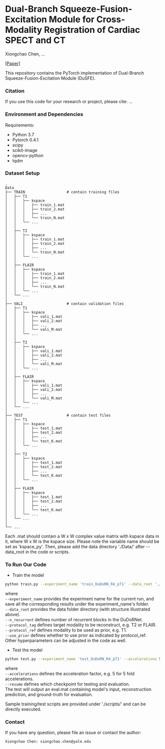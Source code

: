 # Dual-Branch Squeeze-Fusion-Excitation Module for Cross-Modality Registration of Cardiac SPECT and CT

Xiongchao Chen, ...

[[Paper]()]

This repository contains the PyTorch implementation of Dual-Branch Squeeze-Fusion-Excitation Module (DuSFE).

### Citation
If you use this code for your research or project, please cite:
...


### Environment and Dependencies
Requirements:
* Python 3.7
* Pytorch 0.4.1
* scipy
* scikit-image
* opencv-python
* tqdm

    
### Dataset Setup
    .
    Data
    ├── TRAIN                   # contain training files
    │   ├── T1
    │   │   ├── kspace
    │   │   │   ├── train_1.mat         
    │   │   │   ├── train_2.mat 
    │   │   │   ├── ...         
    │   │   │   └── train_N.mat 
    │   │   └── ...
    │   │   
    │   ├── T2
    │   │   ├── kspace
    │   │   │   ├── train_1.mat          
    │   │   │   ├── train_2.mat 
    │   │   │   ├── ...         
    │   │   │   └── train_N.mat 
    │   │   └── ...
    │   │   
    │   ├── FLAIR
    │   │   ├── kspace
    │   │   │   ├── train_1.mat          
    │   │   │   ├── train_2.mat 
    │   │   │   ├── ...         
    │   │   │   └── train_N.mat 
    │   │   └── ...
    │   └── ...
    │
    ├── VALI                    # contain validation files
    │   ├── T1
    │   │   ├── kspace
    │   │   │   ├── vali_1.mat          
    │   │   │   ├── vali_2.mat 
    │   │   │   ├── ...         
    │   │   │   └── vali_M.mat 
    │   │   └── ...
    │   │   
    │   ├── T2
    │   │   ├── kspace
    │   │   │   ├── vali_1.mat          
    │   │   │   ├── vali_2.mat 
    │   │   │   ├── ...         
    │   │   │   └── vali_M.mat 
    │   │   └── ...
    │   │   
    │   ├── FLAIR
    │   │   ├── kspace
    │   │   │   ├── vali_1.mat          
    │   │   │   ├── vali_2.mat 
    │   │   │   ├── ...         
    │   │   │   └── vali_M.mat 
    │   │   └── ...
    │   └── ...
    │
    ├── TEST                    # contain test files
    │   ├── T1
    │   │   ├── kspace
    │   │   │   ├── test_1.mat          
    │   │   │   ├── test_2.mat 
    │   │   │   ├── ...         
    │   │   │   └── test_K.mat 
    │   │   └── ...
    │   │   
    │   ├── T2
    │   │   ├── kspace
    │   │   │   ├── test_1.mat          
    │   │   │   ├── test_2.mat 
    │   │   │   ├── ...         
    │   │   │   └── test_K.mat 
    │   │   └── ...
    │   │   
    │   ├── FLAIR
    │   │   ├── kspace
    │   │   │   ├── test_1.mat          
    │   │   │   ├── test_2.mat 
    │   │   │   ├── ...         
    │   │   │   └── test_K.mat 
    │   │   └── ...
    │   └── ...
    │            
    └── ...

Each .mat should contain a W x W complex value matrix with kspace data in it, where W x W is the kspace size. 
Please note the variable name should be set as 'kspace_py'.
Then, please add the data directory './Data/' after --data_root in the code or scripts.


### To Run Our Code
- Train the model
```bash
python train.py --experiment_name 'train_DuDoRN_R4_pT1' --data_root './Data/' --dataset 'Cartesian' --netG 'DRDN' --n_recurrent 4 --use_prior --protocol_ref 'T1' --protocol_tag 'T2'
```
where \
`--experiment_name` provides the experiment name for the current run, and save all the corresponding results under the experiment_name's folder. \
`--data_root`  provides the data folder directory (with structure illustrated above). \
`--n_recurrent` defines number of recurrent blocks in the DuDoRNet. \
`--protocol_tag` defines target modality to be reconstruct, e.g. T2 or FLAIR. \
`--protocol_ref` defines modality to be used as prior, e.g. T1. \
`--use_prior` defines whether to use prior as indicated by protocol_ref. \
Other hyperparameters can be adjusted in the code as well.

- Test the model
```bash
python test.py --experiment_name 'test_DuDoRN_R4_pT1' --accelerations 5 --resume './outputs/train_DuDoRN_R4_pT1/checkpoints/model_259.pt' --data_root './Data/' --dataset 'Cartesian' --netG 'DRDN' --n_recurrent 4 --use_prior --protocol_ref 'T1' --protocol_tag 'T2'
```
where \
`--accelerations` defines the acceleration factor, e.g. 5 for 5 fold accelerations. \
`--resume` defines which checkpoint for testing and evaluation. \
The test will output an eval.mat containing model's input, reconstruction prediction, and ground-truth for evaluation.

Sample training/test scripts are provided under './scripts/' and can be directly executed.


### Contact 
If you have any question, please file an issue or contact the author:
```
Xiongchao Chen: xiongchao.chen@yale.edu
```




